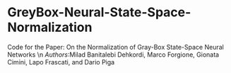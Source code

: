 # GreyBox-Neural-State-Space-Normalization
Code for the Paper: On the Normalization of Gray-Box State-Space Neural Networks
\n *Authors*:Milad Banitalebi Dehkordi, Marco Forgione, Gionata Cimini, Lapo Frascati, and Dario Piga
